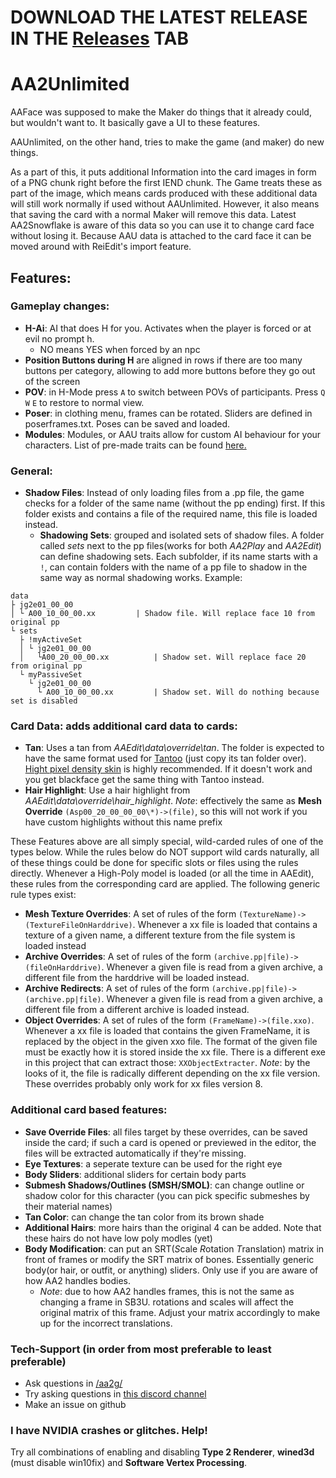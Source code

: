
# DOWNLOAD THE LATEST RELEASE IN THE [Releases](https://github.com/aa2g/AA2Unlimited/releases) TAB

# AA2Unlimited
AAFace was supposed to make the Maker do things that it already could, but wouldn't want to. 
It basically gave a UI to these features.

AAUnlimited, on the other hand, tries to make the game (and maker) do new things.

As a part of this, it puts additional Information into the card images in form of a PNG chunk right before the first IEND chunk. The Game treats these as part of the image, which means cards produced with these additional data will still work normally if used without AAUnlimited. However, it also means that saving the card with a normal Maker will remove this data. Latest AA2Snowflake is aware of this data so you can use it to change card face without losing it. Because AAU data is attached to the card face it can be moved around with ReiEdit's import feature.

## Features:

### Gameplay changes:
- **H-Ai**: AI that does H for you. Activates when the player is forced or at evil no prompt h.
	- NO means YES when forced by an npc
- **Position Buttons during H** are aligned in rows if there are too many buttons per category, allowing to add more buttons before they go out of the screen
- **POV**: in H-Mode press `A` to switch between POVs of participants. Press `Q` `W` `E` to restore to normal view.
- **Poser**: in clothing menu, frames can be rotated. Sliders are defined in poserframes.txt. Poses can be saved and loaded.
- **Modules**: Modules, or AAU traits allow for custom AI behaviour for your characters. List of pre-made traits can be found [here.](https://pastebin.com/R4DW0dxw)

### General:
- **Shadow Files**: Instead of only loading files from a .pp file, the game checks for a folder of the same name (without the pp ending) first. If this folder exists and contains a file of the required name, this file is loaded instead.
   - **Shadowing Sets**: grouped and isolated sets of shadow files. A folder called *sets* next to the pp files(works for both *AA2Play* and *AA2Edit*) can define shadowing sets. Each subfolder, if its name starts with a `!`, can contain folders with the name of a pp file to shadow in the same way as normal shadowing works. Example:
```
data
├ jg2e01_00_00
│ └ A00_10_00_00.xx			| Shadow file. Will replace face 10 from original pp
└ sets
  ├ !myActiveSet
  │ └ jg2e01_00_00
  │   └A00_20_00_00.xx			| Shadow set. Will replace face 20 from original pp
  └ myPassiveSet
    └ jg2e01_00_00
      └ A00_10_00_00.xx			| Shadow set. Will do nothing because set is disabled
```

### Card Data: adds additional card data to cards:
- **Tan**: Uses a tan from *AAEdit\data\override\tan*. The folder is expected to have the same format used for [Tantoo](http://www.hongfire.com/forum/forum/hentai-lair/hf-modding-translation/artificial-academy-2-mods/409828-skin-cum-tan-nipples-lips-manager-pack-aa2tantoo) (just copy its tan folder over). [Hight pixel density skin](https://mega.nz/#F!ZMh1QD5a!lPAANflSsmkjOjywPatYCg) is highly recommended. If it doesn't work and you get blackface get the same thing with Tantoo instead.
- **Hair Highlight**: Use a hair highlight from *AAEdit\data\override\hair_highlight*. *Note*: effectively the same as **Mesh Override** `(Asp00_20_00_00_00\*)->(file)`, so this will not work if you have custom highlights without this name prefix

These Features above are all simply special, wild-carded rules of one of the types below. While the rules below do NOT support wild cards naturally, all of these things could be done for specific slots or files using the rules directly. Whenever a High-Poly model is loaded (or all the time in AAEdit), these rules from the corresponding card are applied. The following generic rule types exist:
- **Mesh Texture Overrides**: A set of rules of the form `(TextureName)->(TextureFileOnHarddrive)`. Whenever a xx file is loaded that contains a texture of a given name, a different texture from the file system is loaded instead
- **Archive Overrides**: A set of rules of the form `(archive.pp|file)->(fileOnHarddrive)`. Whenever a given file is read from a given archive, a different file from the harddrive will be loaded instead.
- **Archive Redirects**: A set of rules of the form `(archive.pp|file)->(archive.pp|file)`. Whenever a given file is read from a given archive, a different file from a different archive is loaded instead.
- **Object Overrides**:  A set of rules of the form `(FrameName)->(file.xxo)`. Whenever a xx file is loaded that contains the given FrameName, it is replaced by the object in the given xxo file. The format of the given file must be exactly how it is stored inside the xx file. There is a different exe in this project that can extract those: `XXObjectExtracter`. *Note*: by the looks of it, the file is radically different depending on the xx file version. These overrides probably only work for xx files version 8.
  
### Additional card based features:
- **Save Override Files**: all files target by these overrides, can be saved inside the card; if such a card is opened or previewed in the editor, the files will be extracted automatically if they're missing.
- **Eye Textures**: a seperate texture can be used for the right eye
- **Body Sliders**: additional sliders for certain body parts
- **Submesh Shadows/Outlines (SMSH/SMOL)**: can change outline or shadow color for this character (you can pick specific submeshes by their material names)
- **Tan Color**: can change the tan color from its brown shade
- **Additional Hairs**: more hairs than the original 4 can be added. Note that these hairs do not have low poly modles (yet)
- **Body Modification**: can put an SRT(*S*cale *R*otation *T*ranslation) matrix in front of frames or modify the SRT matrix of bones. Essentially generic body(or hair, or outfit, or anything) sliders. Only use if you are aware of how AA2 handles bodies.
  - *Note*: due to how AA2 handles frames, this is not the same as changing a frame in SB3U. rotations and scales will affect the original matrix of this frame. Adjust your matrix accordingly to make up for the incorrect translations.

### Tech-Support (in order from most preferable to least preferable)
- Ask questions in [/aa2g/](https://boards.4chan.org/vg/aa2g)
- Try asking questions in [this discord channel](https://discord.gg/5MfdAPT)
- Make an issue on github

### I have NVIDIA crashes or glitches. Help!

Try all combinations of enabling and disabling **Type 2 Renderer**, **wined3d** (must disable win10fix) and **Software Vertex Processing**.
